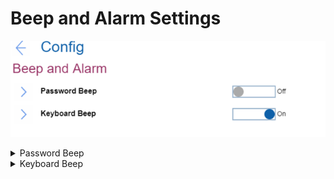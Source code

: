 # Beep and Alarm Settings #
![](./img/beepalarm.png)

<details><summary>Password Beep</summary>
One of 2 possible states for the password beep:

1.	**Off** - no beep sounds. Default.
2.	On - system will make a beep sound when the system is waiting for a power-on, hard disk, or supervisor password.

    **Note**. Different beeps will be sounded when the entered password matches or does not match the configured password.


| WMI Setting name | Values | SVP Req'd | AMD/Intel |
|:---|:---|:---|:---|
| PasswordBeep | Disable, Enable | No | Both |
</details>

<details><summary>Keyboard Beep</summary>
One of 2 possible states for the keyboard beep:

1.	**On** - a beep will sound when unmanageable key combination is pressed. Default.
2.	Off - a beep is disabled.


| WMI Setting name | Values | SVP Req'd | AMD/Intel |
|:---|:---|:---|:---|
| KeyboardBeep | Disable, Enable | No| Both |
</details>